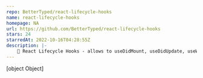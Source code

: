 ```yaml
---
repo: BetterTyped/react-lifecycle-hooks
name: react-lifecycle-hooks
homepage: NA
url: https://github.com/BetterTyped/react-lifecycle-hooks
stars: 24
starredAt: 2022-10-16T04:28:55Z
description: |-
    🧩 React Lifecycle Hooks - allows to useDidMount, useDidUpdate, useWillUnmount, useDidRendered lifecycle hooks with no external dependencies
---
```


[object Object]
